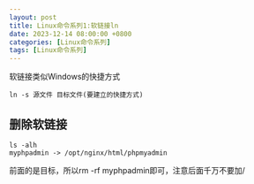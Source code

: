 ```yaml
---
layout: post
title: Linux命令系列1:软链接ln
date: 2023-12-14 08:00:00 +0800
categories: [Linux命令系列]
tags: [Linux命令系列]
---
```

软链接类似Windows的快捷方式

```
ln -s 源文件 目标文件(要建立的快捷方式)
```

## 删除软链接

```
ls -alh 
myphpadmin -> /opt/nginx/html/phpmyadmin
```

前面的是目标，所以rm -rf myphpadmin即可，注意后面千万不要加/